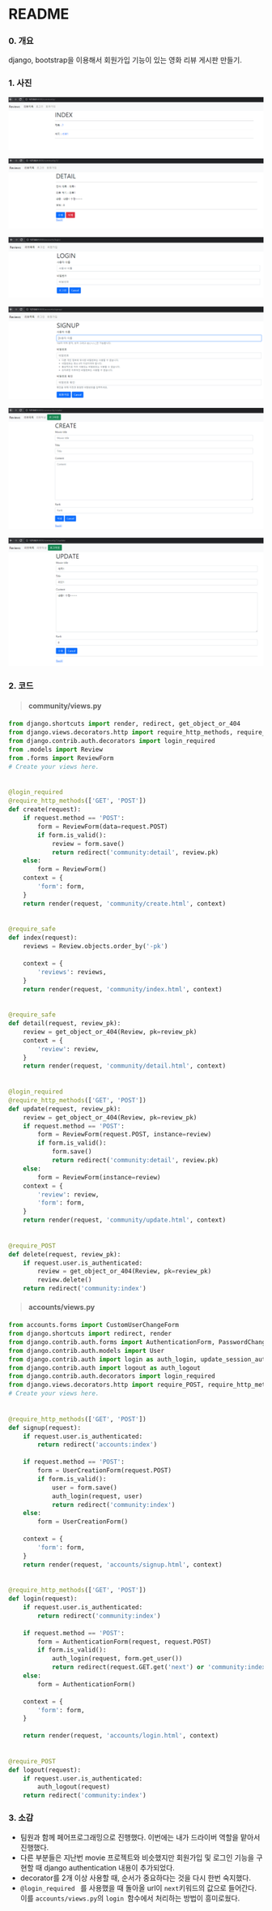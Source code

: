 # README

### 0. 개요

django, bootstrap을 이용해서 회원가입 기능이 있는 영화 리뷰 게시판 만들기.



### 1. 사진

![image-20210917155012804](README.assets/image-20210917155012804.png)

![image-20210917155045351](README.assets/image-20210917155045351.png)

![image-20210917155104602](README.assets/image-20210917155104602.png)

![image-20210917155118388](README.assets/image-20210917155118388.png)

![image-20210917155145533](README.assets/image-20210917155145533.png)

![image-20210917155201103](README.assets/image-20210917155201103.png)



### 2. 코드

> #### community/views.py

```python
from django.shortcuts import render, redirect, get_object_or_404
from django.views.decorators.http import require_http_methods, require_POST, require_safe
from django.contrib.auth.decorators import login_required
from .models import Review
from .forms import ReviewForm
# Create your views here.


@login_required
@require_http_methods(['GET', 'POST'])
def create(request):
    if request.method == 'POST':
        form = ReviewForm(data=request.POST)
        if form.is_valid():
            review = form.save()
            return redirect('community:detail', review.pk)
    else:
        form = ReviewForm()
    context = {
        'form': form,
    }
    return render(request, 'community/create.html', context)


@require_safe
def index(request):
    reviews = Review.objects.order_by('-pk')

    context = {
        'reviews': reviews,
    }
    return render(request, 'community/index.html', context)


@require_safe
def detail(request, review_pk):
    review = get_object_or_404(Review, pk=review_pk)
    context = {
        'review': review,
    }
    return render(request, 'community/detail.html', context)


@login_required
@require_http_methods(['GET', 'POST'])
def update(request, review_pk):
    review = get_object_or_404(Review, pk=review_pk)
    if request.method == 'POST':
        form = ReviewForm(request.POST, instance=review)
        if form.is_valid():
            form.save()
            return redirect('community:detail', review.pk)
    else:
        form = ReviewForm(instance=review)
    context = {
        'review': review,
        'form': form,
    }
    return render(request, 'community/update.html', context)


@require_POST
def delete(request, review_pk):
    if request.user.is_authenticated:
        review = get_object_or_404(Review, pk=review_pk)
        review.delete()
    return redirect('community:index')
```



> #### accounts/views.py

```python
from accounts.forms import CustomUserChangeForm
from django.shortcuts import redirect, render
from django.contrib.auth.forms import AuthenticationForm, PasswordChangeForm, UserCreationForm
from django.contrib.auth.models import User
from django.contrib.auth import login as auth_login, update_session_auth_hash
from django.contrib.auth import logout as auth_logout
from django.contrib.auth.decorators import login_required
from django.views.decorators.http import require_POST, require_http_methods, require_safe
# Create your views here.


@require_http_methods(['GET', 'POST'])
def signup(request):
    if request.user.is_authenticated:
        return redirect('accounts:index')

    if request.method == 'POST':
        form = UserCreationForm(request.POST)
        if form.is_valid():
            user = form.save()
            auth_login(request, user)
            return redirect('community:index')
    else:
        form = UserCreationForm()

    context = {
        'form': form,
    }
    return render(request, 'accounts/signup.html', context)


@require_http_methods(['GET', 'POST'])
def login(request):
    if request.user.is_authenticated:
        return redirect('community:index')

    if request.method == 'POST':
        form = AuthenticationForm(request, request.POST)
        if form.is_valid():
            auth_login(request, form.get_user())
            return redirect(request.GET.get('next') or 'community:index')
    else:
        form = AuthenticationForm()

    context = {
        'form': form,
    }

    return render(request, 'accounts/login.html', context)


@require_POST
def logout(request):
    if request.user.is_authenticated:
        auth_logout(request)
    return redirect('community:index')

```



### 3. 소감

- 팀원과 함께 페어프로그래밍으로 진행했다. 이번에는 내가 드라이버 역할을 맡아서 진행했다. 
- 다른 부분들은 지난번 movie 프로젝트와 비슷했지만 회원가입 및 로그인 기능을 구현할 때 django authentication 내용이 추가되었다.
- decorator를 2개 이상 사용할 때, 순서가 중요하다는 것을 다시 한번 숙지했다.
- `@login_required ` 를 사용했을 때 돌아올 url이 `next`키워드의 값으로 들어간다. 이를 `accounts/views.py`의 `login `함수에서 처리하는 방법이 흥미로웠다.

